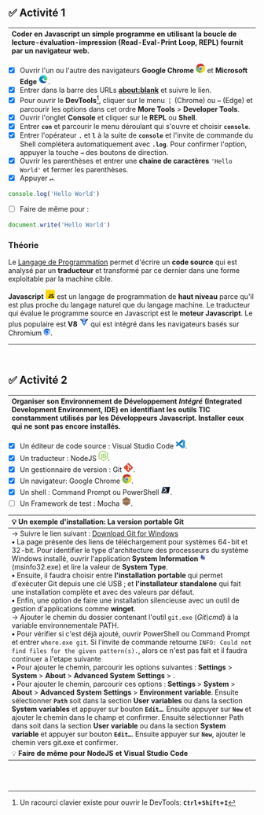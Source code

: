 ## ✅ **Activité 1**

|Coder en **Javascript** un simple programme en utilisant la boucle de lecture-évaluation-impression (Read-Eval-Print Loop, REPL) fournit par un navigateur web.|
|:---|
- [x] Ouvrir l'un ou l'autre des navigateurs **Google Chrome** ![](./rsc/google-chrome-small.png) et **Microsoft Edge** ![](./rsc/microsoft-edge-small.png).
- [x] Entrer dans la barre des URLs [**about:blank**](https://sangafabrice.github.io/redirect.html) et suivre le lien.
- [x] Pour ouvrir le **DevTools**[^1], cliquer sur le menu **`⋮`** (Chrome) ou **`⋯`** (Edge) et parcourir les options dans cet ordre **More Tools** > **Developer Tools**.
- [x] Ouvrir l'onglet **Console** et cliquer sur le **REPL** ou **Shell**.
- [x] Entrer **`con`** et parcourir le menu déroulant qui s'ouvre et choisir **`console`**.
- [x] Entrer l'opérateur **`.`** et **`l`** à la suite de **`console`** et l'invite de commande du Shell complétera automatiquement avec **`.log`**. Pour confirmer l'option, appuyer la touche **`→`** des boutons de direction.
- [x] Ouvrir les parenthèses et entrer une **chaine de caractères** `'Hello World'` et fermer les parenthèses.
- [x] Appuyer **`↵`**.
```js
console.log('Hello World')
```
- [ ] Faire de même pour :
```js
document.write('Hello World')
```

### Théorie

Le [Langage de Programmation](http://deptinfo.cnam.fr/Enseignement/CycleA/AMSI/cours_systemes/04_traduction/traduc.htm) permet d'écrire un **code source** qui est analysé par un **traducteur** et transformé par ce dernier dans une forme exploitable par la machine cible.

**Javascript** ![](./rsc/javascript-small.png) est un langage de programmation de **haut niveau** parce qu'il est plus proche du langage naturel que du langage machine. Le traducteur qui évalue le programme source en Javascript est le **moteur Javascript**. Le plus populaire est **V8** ![](./rsc/v8-small.png) qui est intégré dans les navigateurs basés sur Chromium ![](./rsc/chromium-small.png).

---
<br>

## ✅ **Activité 2**

|Organiser son Environnement de Développement _Intégré_ (Integrated Development Environment, IDE) en identifiant les outils TIC constamment utilisés par les Développeurs Javascript. Installer ceux qui ne sont pas encore installés.|
|:---|
- [x] Un éditeur de code source : Visual Studio Code ![](./rsc/visual-studio-code-small.png).
- [x] Un traducteur : NodeJS ![](./rsc/nodejs-small.png).
- [x] Un gestionnaire de version : Git ![](./rsc/git-small.png).
- [x] Un navigateur: Google Chrome ![](./rsc/google-chrome-small.png).
- [x] Un shell : Command Prompt ou PowerShell ![](./rsc/powershell-small.png).
- [ ] Un Framework de test : Mocha ![](./rsc/mochajs-small.png).

|💡 **Un exemple d'installation: La version portable Git**|
|:---|
|→ Suivre le lien suivant : [Download Git for Windows](https://git-scm.com/download/win) <br> **•** La page présente des liens de téléchargement pour systèmes 64-bit et 32-bit. Pour identifier le type d'architecture des processeurs du système Windows installé, ouvrir l'application **System Information** ![](./rsc/system-information-small.png) (msinfo32.exe) et lire la valeur de **System Type**. <br> **•** Ensuite, il faudra choisir entre **l'installation portable** qui permet d'exécuter Git depuis une clé USB ; et **l'installateur standalone** qui fait une installation complète et avec des valeurs par défaut. <br> **•** Enfin, une option de faire une installation silencieuse avec un outil de gestion d'applications comme **winget**. <br> → Ajouter le chemin du dossier contenant l'outil `git.exe` (_Git\cmd_) à la variable environnementale PATH. <br> **•** Pour vérifier si c'est déjà ajouté, ouvrir PowerShell ou Command Prompt et entrer `where.exe git`. Si l'invite de commande retourne `INFO: Could not find files for the given pattern(s).`, alors ce n'est pas fait et il faudra continuer a l'etape suivante <br> **•** Pour ajouter le chemin, parcourir les options suivantes : **Settings** > **System** > **About** > **Advanced System Settings** > . <br> **•** Pour ajouter le chemin, parcourir ces options : **Settings** > **System** > **About** > **Advanced System Settings** > **Environment variable**. Ensuite sélectionner **`Path`** soit dans la section **User variables** ou dans la section **System variables** et appuyer sur bouton **`Edit…`**. Ensuite appuyer sur **`New`** et ajouter le chemin dans le champ et confirmer. Ensuite sélectionner Path dans soit dans la section **User variable** ou dans la section **System variable** et appuyer sur bouton **`Edit…`**. Ensuite appuyer sur **`New`**, ajouter le chemin vers git.exe et confirmer.|
|💡 **Faire de même pour NodeJS et Visual Studio Code**|
<br>
<br>

[^1]: Un racourci clavier existe pour ouvrir le DevTools: **`Ctrl`+`Shift`+`I`**
